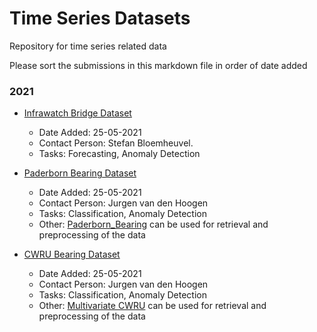 # Time Series Datasets
Repository for time series related data

Please sort the submissions in this markdown file in order of date added

### 2021
- [Infrawatch Bridge Dataset](https://infrawatch.liacs.nl)
  - Date Added: 25-05-2021
  - Contact Person: Stefan Bloemheuvel.
  - Tasks: Forecasting, Anomaly Detection

- [Paderborn Bearing Dataset](https://mb.uni-paderborn.de/en/kat/main-research/datacenter/bearing-datacenter/data-sets-and-download)
  - Date Added: 25-05-2021
  - Contact Person: Jurgen van den Hoogen
  - Tasks: Classification, Anomaly Detection
  - Other: [Paderborn_Bearing](https://pypi.org/project/paderborn-bearing/) can be used for retrieval and preprocessing of the data

- [CWRU Bearing Dataset](https://csegroups.case.edu/bearingdatacenter/pages/download-data-file)
  - Date Added: 25-05-2021
  - Contact Person: Jurgen van den Hoogen
  - Tasks: Classification, Anomaly Detection   
  - Other: [Multivariate CWRU](https://pypi.org/project/multivariate-cwru/) can be used for retrieval and preprocessing of the data
